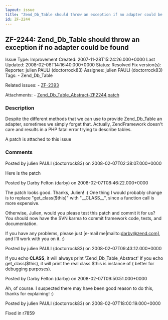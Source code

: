 ```yaml
---
layout: issue
title: "Zend_Db_Table should throw an exception if no adapter could be found"
id: ZF-2244
---
```


ZF-2244: Zend\_Db\_Table should throw an exception if no adapter could be found
-------------------------------------------------------------------------------

 Issue Type: Improvement Created: 2007-11-28T15:24:26.000+0000 Last Updated: 2008-02-08T14:16:40.000+0000 Status: Resolved Fix version(s): 
 Reporter:  julien PAULI (doctorrock83)  Assignee:  julien PAULI (doctorrock83)  Tags: - Zend\_Db\_Table
 
 Related issues: - [ZF-2393](/issues/browse/ZF-2393)
 
 Attachments: - [Zend\_Db\_Table\_Abstract-ZF2244.patch](/issues/secure/attachment/11129/Zend_Db_Table_Abstract-ZF2244.patch)
 
### Description

Despite the different methods that we can use to provide Zend\_Db\_Table an adapter, sometimes we simply forget that. Actually, ZendFramework doesn't care and results in a PHP fatal error trying to describe tables.

A patch is attached to this issue

 

 

### Comments

Posted by julien PAULI (doctorrock83) on 2008-02-07T02:38:07.000+0000

Here is the patch

 

 

Posted by Darby Felton (darby) on 2008-02-07T08:46:22.000+0000

The patch looks good. Thanks, Julien! :) One thing I would probably change is to replace "get\_class($this)" with "\_\_CLASS\_\_", since a function call is more expensive.

Otherwise, Julien, would you please test this patch and commit it for us? You should now have the SVN karma to commit framework code, tests, and documentation.

If you have any problems, please just [e-mail me|mailto:darby@zend.com], and I'll work with you on it. :)

 

 

Posted by julien PAULI (doctorrock83) on 2008-02-07T09:43:12.000+0000

If you echo **CLASS**, it will always print 'Zend\_Db\_Table\_Abstract' If you echo get\_class($this), it will print the real class $this is instance of ( better for debugging purposes).

 

 

Posted by Darby Felton (darby) on 2008-02-07T09:50:51.000+0000

Ah, of course. I suspected there may have been good reason to do this, thanks for explaining! :)

 

 

Posted by julien PAULI (doctorrock83) on 2008-02-07T18:00:19.000+0000

Fixed in r7859

 

 
